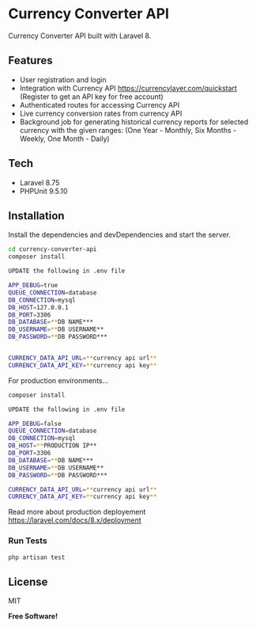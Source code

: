 # Currency Converter API
Currency Converter API built with Laravel 8. 

## Features
- User registration and login
- Integration with Currency API https://currencylayer.com/quickstart (Register to get an API key for free account)
- Authenticated routes for accessing Currency API
- Live currency conversion rates from currency API
- Background job for generating historical currency reports for selected currency with the given ranges: (One Year - Monthly, Six Months - Weekly, One Month - Daily)


## Tech
- Laravel 8.75
- PHPUnit 9.5.10

## Installation
Install the dependencies and devDependencies and start the server.

```sh
cd currency-converter-api
composer install

UPDATE the following in .env file

APP_DEBUG=true
QUEUE_CONNECTION=database
DB_CONNECTION=mysql
DB_HOST=127.0.0.1
DB_PORT=3306
DB_DATABASE=**DB NAME***
DB_USERNAME=**DB USERNAME**
DB_PASSWORD=**DB PASSWORD***


CURRENCY_DATA_API_URL=**currency api url**
CURRENCY_DATA_API_KEY=**currency api key**

```

For production environments...

```sh
composer install

UPDATE the following in .env file

APP_DEBUG=false
QUEUE_CONNECTION=database
DB_CONNECTION=mysql
DB_HOST=**PRODUCTION IP**
DB_PORT=3306
DB_DATABASE=**DB NAME***
DB_USERNAME=**DB USERNAME**
DB_PASSWORD=**DB PASSWORD***

CURRENCY_DATA_API_URL=**currency api url**
CURRENCY_DATA_API_KEY=**currency api key**
```

Read more about production deployement https://laravel.com/docs/8.x/deployment

### Run Tests

```sh
php artisan test
```

## License

MIT

**Free Software!**